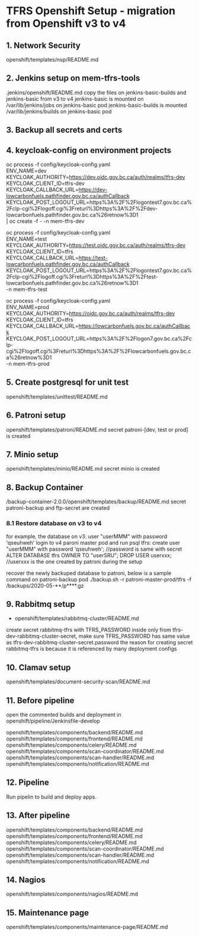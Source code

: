 
# TFRS Openshift Setup - migration from Openshift v3 to v4

## 1. Network Security
openshift/templates/nsp/README.md

## 2. Jenkins setup on mem-tfrs-tools

.jenkins/openshift/README.md
copy the files on jenkins-basic-builds and jenkins-basic from v3 to v4
    jenkins-basic is mounted on /var/lib/jenkins/jobs on jenkins-basic pod
    jenkins-basic-builds is mounted /var/lib/jenkins/builds on jenkins-basic pod

## 3. Backup all secrets and certs

## 4. keycloak-config on environment projects

oc process -f config/keycloak-config.yaml \
ENV_NAME=dev \
KEYCLOAK_AUTHORITY=https://dev.oidc.gov.bc.ca/auth/realms/tfrs-dev \
KEYCLOAK_CLIENT_ID=tfrs-dev \
KEYCLOAK_CALLBACK_URL=https://dev-lowcarbonfuels.pathfinder.gov.bc.ca/authCallback \
KEYCLOAK_POST_LOGOUT_URL=https%3A%2F%2Flogontest7.gov.bc.ca%2Fclp-cgi%2Flogoff.cgi%3Freturl%3Dhttps%3A%2F%2Fdev-lowcarbonfuels.pathfinder.gov.bc.ca%26retnow%3D1 \
| oc create -f - -n mem-tfrs-dev

oc process -f config/keycloak-config.yaml \
ENV_NAME=test \
KEYCLOAK_AUTHORITY=https://test.oidc.gov.bc.ca/auth/realms/tfrs-dev \
KEYCLOAK_CLIENT_ID=tfrs \
KEYCLOAK_CALLBACK_URL=https://test-lowcarbonfuels.pathfinder.gov.bc.ca/authCallback \
KEYCLOAK_POST_LOGOUT_URL=https%3A%2F%2Flogontest7.gov.bc.ca%2Fclp-cgi%2Flogoff.cgi%3Freturl%3Dhttps%3A%2F%2Ftest-lowcarbonfuels.pathfinder.gov.bc.ca%26retnow%3D1 \
-n mem-tfrs-test

oc process -f config/keycloak-config.yaml \
ENV_NAME=prod \
KEYCLOAK_AUTHORITY=https://oidc.gov.bc.ca/auth/realms/tfrs-dev \
KEYCLOAK_CLIENT_ID=tfrs \
KEYCLOAK_CALLBACK_URL=https://lowcarbonfuels.gov.bc.ca/authCallback \
KEYCLOAK_POST_LOGOUT_URL=https%3A%2F%2Flogon7.gov.bc.ca%2Fclp-cgi%2Flogoff.cgi%3Freturl%3Dhttps%3A%2F%2Flowcarbonfuels.gov.bc.ca%26retnow%3D1 \
-n mem-tfrs-prod

## 5. Create postgresql for unit test

openshift/templates/unittest/README.md

## 6. Patroni setup

openshift/templates/patroni/README.md
secret patroni-[dev, test or prod] is created

## 7. Minio setup

openshift/templates/minio/README.md
secret minio is created


## 8. Backup Container

/backup-container-2.0.0/openshift/templates/backup/README.md
secret patroni-backup and ftp-secret are created

### 8.1 Restore database on v3 to v4
for example, the database on v3: user "userMMM" with password 'qseuhweh'
login to v4 paroni master pod and run psql tfrs:
	create user "userMMM" with password 'qseuhweh'; //password is same with secret
	ALTER DATABASE tfrs OWNER TO "userSRU";
	DROP USER userxxx;   //userxxx is the one created by patroni during the setup

recover the newly backuped database to patroni, below is a sample command on patroni-backup pod
./backup.sh -r patroni-master-prod/tfrs -f /backups/2020-05-**/p****.gz 


## 9. Rabbitmq setup

* openshift/templates/rabbitmq-cluster/README.md

create secret rabbitmq-tfrs with TFRS_PASSWORD inside only from tfrs-dev-rabbitmq-cluster-secret, make sure TFRS_PASSWORD has same value as tfrs-dev-rabbitmq-cluster-secret.password
the reason for creating secret rabbitmq-tfrs is because it is referenced by many deployment configs

## 10. Clamav setup

openshift/templates/document-security-scan/README.md

## 11. Before pipeline

open the commented builds and deployment in openshift/pipeline/Jenkinsfile-develop

openshift/templates/components/backend/README.md 
openshift/templates/components/frontend/README.md 
openshift/templates/components/celery/README.md
openshift/templates/components/scan-coordinator/README.md
openshift/templates/components/scan-handler/README.md
openshift/templates/components/notification/README.md

## 12. Pipeline

Run pipelin to build and deploy apps.

## 13. After pipeline 

openshift/templates/components/backend/README.md 
openshift/templates/components/frontend/README.md 
openshift/templates/components/celery/README.md
openshift/templates/components/scan-coordinator/README.md
openshift/templates/components/scan-handler/README.md
openshift/templates/components/notification/README.md

## 14. Nagios

openshift/templates/components/nagios/README.md


## 15. Maintenance page

openshift/templates/components/maintenance-page/README.md

